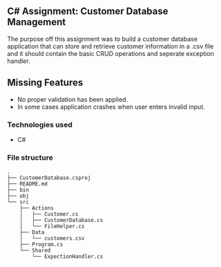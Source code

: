 ## C# Assignment: Customer Database Management

The purpose off this assignment was to build a customer database application that can store and retrieve customer information in a .csv file and it should contain the basic CRUD operations and seperate exception handler.

## Missing Features

- No proper validation has been applied.
- In some cases application crashes when user enters invalid input.

### Technologies used
- C#

### File structure

```
.
├── CustomerDatabase.csproj
├── README.md
├── bin
├── obj
└── src
    ├── Actions
    │   ├── Customer.cs
    │   ├── CustomerDatabase.cs
    │   └── FileHelper.cs
    ├── Data
    │   └── customers.csv
    ├── Program.cs
    └── Shared
        └── ExpectionHandler.cs